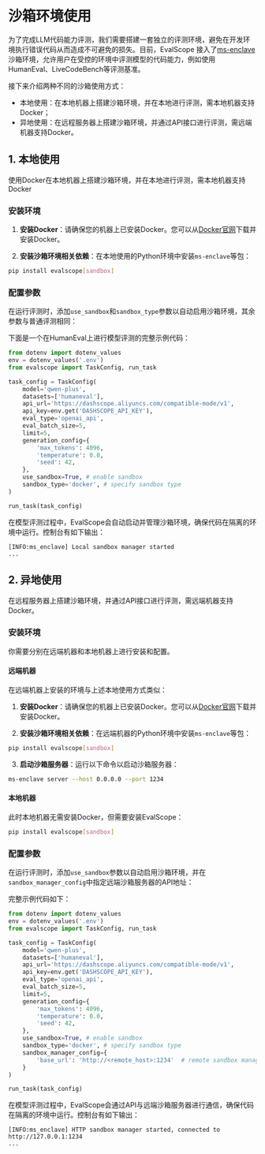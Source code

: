 # 沙箱环境使用

为了完成LLM代码能力评测，我们需要搭建一套独立的评测环境，避免在开发环境执行错误代码从而造成不可避免的损失。目前，EvalScope 接入了[ms-enclave](https://github.com/modelscope/ms-enclave) 沙箱环境，允许用户在受控的环境中评测模型的代码能力，例如使用HumanEval、LiveCodeBench等评测基准。

接下来介绍两种不同的沙箱使用方式：

- 本地使用：在本地机器上搭建沙箱环境，并在本地进行评测，需本地机器支持Docker；
- 异地使用：在远程服务器上搭建沙箱环境，并通过API接口进行评测，需远端机器支持Docker。

## 1. 本地使用

使用Docker在本地机器上搭建沙箱环境，并在本地进行评测，需本地机器支持Docker

### 安装环境

1. **安装Docker**：请确保您的机器上已安装Docker。您可以从[Docker官网](https://www.docker.com/get-started)下载并安装Docker。

2. **安装沙箱环境相关依赖**：在本地使用的Python环境中安装`ms-enclave`等包：

```bash
pip install evalscope[sandbox]
```

### 配置参数
在运行评测时，添加`use_sandbox`和`sandbox_type`参数以自动启用沙箱环境，其余参数与普通评测相同：

下面是一个在HumanEval上进行模型评测的完整示例代码：
```python
from dotenv import dotenv_values
env = dotenv_values('.env')
from evalscope import TaskConfig, run_task

task_config = TaskConfig(
    model='qwen-plus',
    datasets=['humaneval'],
    api_url='https://dashscope.aliyuncs.com/compatible-mode/v1',
    api_key=env.get('DASHSCOPE_API_KEY'),
    eval_type='openai_api',
    eval_batch_size=5,
    limit=5,
    generation_config={
        'max_tokens': 4096,
        'temperature': 0.0,
        'seed': 42,
    },
    use_sandbox=True, # enable sandbox
    sandbox_type='docker', # specify sandbox type
)

run_task(task_config)
```

在模型评测过程中，EvalScope会自动启动并管理沙箱环境，确保代码在隔离的环境中运行。控制台有如下输出：
```text
[INFO:ms_enclave] Local sandbox manager started
...
```

## 2. 异地使用

在远程服务器上搭建沙箱环境，并通过API接口进行评测，需远端机器支持Docker。

### 安装环境

你需要分别在远端机器和本地机器上进行安装和配置。

#### 远端机器

在远端机器上安装的环境与上述本地使用方式类似：

1. **安装Docker**：请确保您的机器上已安装Docker。您可以从[Docker官网](https://www.docker.com/get-started)下载并安装Docker。

2. **安装沙箱环境相关依赖**：在远端机器的Python环境中安装`ms-enclave`等包：

```bash
pip install evalscope[sandbox]
```

3. **启动沙箱服务器**：运行以下命令以启动沙箱服务器：

```bash
ms-enclave server --host 0.0.0.0 --port 1234
```

#### 本地机器

此时本地机器无需安装Docker，但需要安装EvalScope：

```bash
pip install evalscope[sandbox]
```

### 配置参数

在运行评测时，添加`use_sandbox`参数以自动启用沙箱环境，并在`sandbox_manager_config`中指定远端沙箱服务器的API地址：

完整示例代码如下：
```python
from dotenv import dotenv_values
env = dotenv_values('.env')
from evalscope import TaskConfig, run_task

task_config = TaskConfig(
    model='qwen-plus',
    datasets=['humaneval'],
    api_url='https://dashscope.aliyuncs.com/compatible-mode/v1',
    api_key=env.get('DASHSCOPE_API_KEY'),
    eval_type='openai_api',
    eval_batch_size=5,
    limit=5,
    generation_config={
        'max_tokens': 4096,
        'temperature': 0.0,
        'seed': 42,
    },
    use_sandbox=True, # enable sandbox
    sandbox_type='docker', # specify sandbox type
    sandbox_manager_config={
        'base_url': 'http://<remote_host>:1234'  # remote sandbox manager URL
    }
)

run_task(task_config)
```

在模型评测过程中，EvalScope会通过API与远端沙箱服务器进行通信，确保代码在隔离的环境中运行。控制台有如下输出：
```text
[INFO:ms_enclave] HTTP sandbox manager started, connected to http://127.0.0.1:1234
...
```
